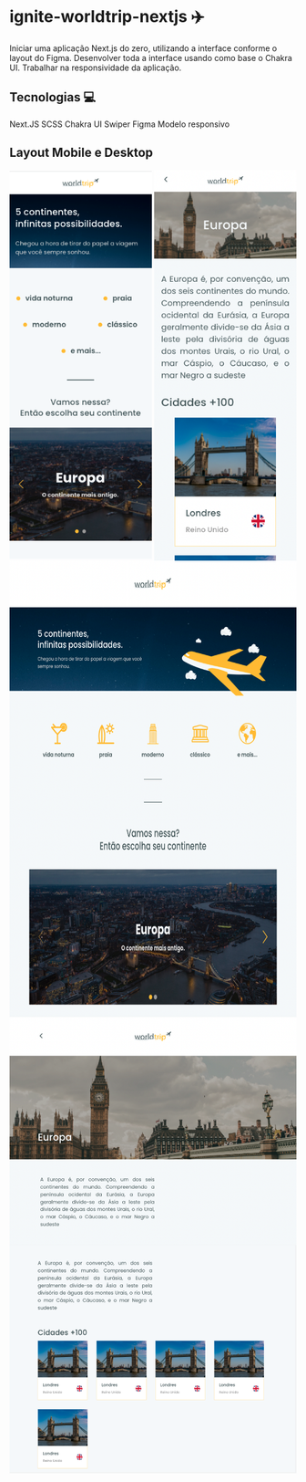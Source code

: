 # ignite-worldtrip-nextjs ✈️
 
Iniciar uma aplicação Next.js do zero, utilizando a interface conforme o layout do Figma. Desenvolver toda a interface usando como base o Chakra UI. Trabalhar na responsividade da aplicação. 
## Tecnologias 💻

Next.JS
SCSS
Chakra UI
Swiper
Figma
Modelo responsivo

## Layout Mobile e Desktop 

<div align="center">
     <img src="./public/assets/mb1.png" width="250px" align="center" margin-bottom="10px"> 
     <img src="./public/assets/mb2.png" width="250px" align="center" margin-bottom="10px"> 
     <img src="./public/assets/dk1.png" width="600px" align="center" margin-bottom="10px" height="400px"> 
     <img src="./public/assets/dk2.png" width="600px" align="center" margin-bottom="10px" height="400px"> 
 <br>
     <img src="./public/assets/dk3.png" width="600px" align="center" margin-bottom="10px" height="400px"> 
     <img src="./public/assets/dk4.png" width="600px" align="center" margin-bottom="10px" height="400px"> 
</div>